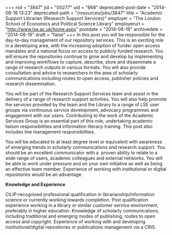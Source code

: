 +++
nid = "3847"
jid = "00277"
uid = "668"
deprecated-post-date = "2014-08-19 13:23"
deprecated-path = "/resources/jobs/3847"
title = "Academic Support Librarian (Research Support Services)"
employer = "The London School of Economics and Political Science Library"
employerurl = "http://www.lse.ac.uk/home.aspx"
postdate = "2014-08-19"
archivedate = "2014-08-19"
draft = "false"
+++
In this post you will be responsible for the day-to-day management of
our repository services. This is an exciting role in a developing area,
with the increasing adoption of funder open access mandates and a
national focus on access to publicly funded research. You will ensure
the repositories continue to grow and develop by implementing and
improving workflows to capture, describe, store and disseminate a range
of research outputs in various formats. You will also provide
consultation and advice to researchers in the area of scholarly
communications including routes to open access, publisher policies and
research dissemination.


You will be part of the Research Support Services team and assist in the
delivery of a range of research support activities. You will also help
promote the services provided by the team and the Library to a range of
LSE user groups via continuous service development, advocacy programmes
and engagement with our users. Contributing to the work of the Academic
Services Group is an essential part of this role, undertaking academic
liaison responsibilities and information literacy training. This post
also includes line management responsibilities.


You will be educated to at least degree level or equivalent with
awareness of emerging trends in scholarly communications and research
support. You should be an excellent communicator with a  proven ability
to relate to a wide range of users, academic colleagues and external
networks. You will be able to work under pressure and on your own
initiative as well as being an effective team member. Experience of
working with institutional or digital repositories would be an
advantage.
  
**Knowledge and Experience**

CILIP-recognised professional qualification in librarianship/information
science or currently working towards completion.
Post qualification experience working in a library or similar customer
service environment, preferably in higher education.
Knowledge of scholarly communications, including traditional and
emerging modes of publishing, routes to open access and copyright.
Experience of working with and developing institutional/digital
repositories or publications management via a CRIS.

